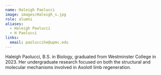 ```yaml
---
name: Haleigh Paolucci
image: images/Haleigh_s.jpg
role: alumni
aliases:
  - Haleigh Paolucci
  - H Paolucci
links:
  email: paoluccihe@upmc.edu
---
```


Haleigh Paolucci, B.S. in Biology, graduated from Westminster College in 2023. Her undergraduate research focused on both the structural and molecular mechanisms involved in Axolotl limb regeneration.